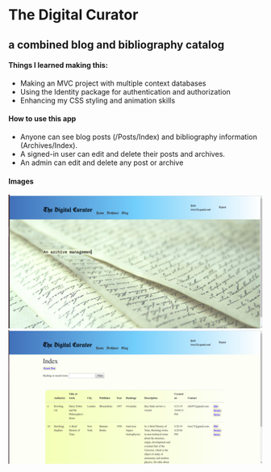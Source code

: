 # The Digital Curator
## a combined blog and bibliography catalog

#### Things I learned making this:
* Making an MVC project with multiple context databases
* Using the Identity package for authentication and authorization
* Enhancing my CSS styling and animation skills

#### How to use this app
* Anyone can see blog posts (/Posts/Index) and bibliography information (Archives/Index).
* A signed-in user can edit and delete their posts and archives.
* An admin can edit and delete any post or archive

#### Images

<img src="images/homepage.png"  width="700"/>

<div height="50"></div>

<img src="images/archives.png"  width="700"/>
